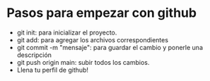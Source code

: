 # Pasos para empezar con github

- git init: para inicializar el proyecto.
- git add: para agregar los archivos correspondientes
- git commit -m "mensaje": para guardar el cambio y ponerle una descripción
- git push origin main: subir todos los cambios.
- Llena tu perfil de github!